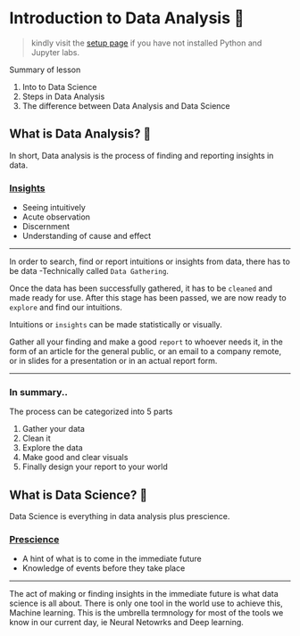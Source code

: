 # Introduction to Data Analysis 🥇

> kindly visit the [setup page](https://github.com/EphraimOAgyeman/Data-Analysis-Complete-Tutorials/blob/cc541e2f2fa764c602b6d59d32722aa91ceda539/%231%20Introduction%20to%20Data%20Analysis/Readme.md) if you have not installed Python and Jupyter labs.

Summary of lesson
1. Into to Data Science
2. Steps in Data Analysis
3. The difference between Data Analysis and Data Science


## What is Data Analysis? 🧮
In short, Data analysis is the process of finding and reporting insights in data.

### [Insights](https://en.wikipedia.org/wiki/Insight)
- Seeing intuitively
- Acute observation
- Discernment
- Understanding of cause and effect

---
In order to search, find or report intuitions or insights from data, there has to be data -Technically called `Data Gathering`.

Once the data has been successfully gathered, it has to be `cleaned` and made ready for use. 
After this stage has been passed, we are now ready to `explore` and find our intuitions.

Intuitions or `insights` can be made statistically or visually. 

Gather all your finding and make a good `report` to whoever needs it, in the form of an article for the general public, or an email to a company remote, or in slides for a presentation or in an actual report form.

---

### In summary..
The process can be categorized into 5 parts
1. Gather your data
2. Clean it
3. Explore the data
4. Make good and clear visuals
5. Finally design your report to your world


## What is Data Science? 🥼 
Data Science is everything in data analysis plus prescience.

### [Prescience](https://www.thefreedictionary.com/prescience)
- A hint of what is to come in the immediate future
- Knowledge of events before they take place

---
The act of making or finding insights in the immediate future is what data science is all about.
There is only one tool in the world use to achieve this, Machine learning. This is the umbrella termnology for most of the tools we know in our current day, ie Neural Netowrks and Deep learning.
